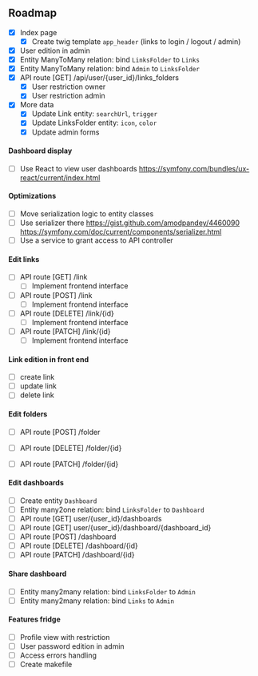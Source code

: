 ## Roadmap

- [x] Index page
  - [x] Create twig template `app_header` (links to login / logout / admin)
- [x] User edition in admin
- [x] Entity ManyToMany relation: bind `LinksFolder` to `Links`
- [x] Entity ManyToMany relation: bind `Admin` to `LinksFolder`
- [x] API route [GET] /api/user/{user_id}/links_folders
  - [x] User restriction owner
  - [x] User restriction admin
- [x] More data
  - [x] Update Link entity: `searchUrl`, `trigger`
  - [x] Update LinksFolder entity: `icon`, `color`
  - [x] Update admin forms

#### Dashboard display

- [ ] Use React to view user dashboards
https://symfony.com/bundles/ux-react/current/index.html

#### Optimizations

- [ ] Move serialization logic to entity classes
- [ ] Use serializer there
https://gist.github.com/amodpandey/4460090
https://symfony.com/doc/current/components/serializer.html
- [ ] Use a service to grant access to API controller

#### Edit links

- [ ] API route [GET] /link
  - [ ] Implement frontend interface
- [ ] API route [POST] /link
  - [ ] Implement frontend interface
- [ ] API route [DELETE] /link/{id}
  - [ ] Implement frontend interface
- [ ] API route [PATCH] /link/{id}
  - [ ] Implement frontend interface

#### Link edition in front end
 
- [ ] create link
- [ ] update link
- [ ] delete link

#### Edit folders

- [ ] API route [POST] /folder
- [ ] API route [DELETE] /folder/{id}
- [ ] API route [PATCH] /folder/{id}


#### Edit dashboards

- [ ] Create entity `Dashboard`
- [ ] Entity many2one relation: bind `LinksFolder` to `Dashboard`
- [ ] API route [GET] user/{user_id}/dashboards
- [ ] API route [GET] user/{user_id}/dashboard/{dashboard_id}
- [ ] API route [POST] /dashboard
- [ ] API route [DELETE] /dashboard/{id}
- [ ] API route [PATCH] /dashboard/{id}

#### Share dashboard

- [ ] Entity many2many relation: bind `LinksFolder` to `Admin`
- [ ] Entity many2many relation: bind `Links` to `Admin`

#### Features fridge

- [ ] Profile view with restriction
- [ ] User password edition in admin
- [ ] Access errors handling
- [ ] Create makefile
